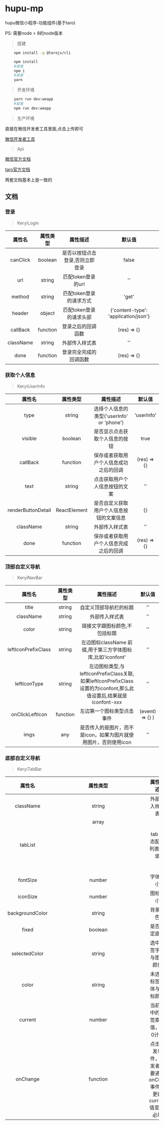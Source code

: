 # hupu-mp
hupu微信小程序-功能组件(基于taro)

PS: 需要node > 8的node版本

> 搭建

```bash
    npm install -g @tarojs/cli
```

```bash
    npm install 
    #或者
    npm i
    #或者
    yarn
```

> 开发环境

```bash
    yarn run dev:weapp
    #或者
    npm run dev:weapp
```

> 生产环境

直接在微信开发者工具里面,点击上传即可

<a href='https://developers.weixin.qq.com/miniprogram/dev/devtools/stable.html'>微信开发者工具</a>

> Api

<a href='https://developers.weixin.qq.com/miniprogram/dev/framework/quickstart/getstart.html#%E7%94%B3%E8%AF%B7%E5%B8%90%E5%8F%B7'>微信官方文档</a>

<a href='https://taro-docs.jd.com/taro/docs/README.html'>taro官方文档</a>

两套文档基本上是一致的

## 文档

### 登录

> KeryiLogin

| 属性名 | 属性类型 | 属性描述 | 默认值 |
| :----: | :----: | :----: | :----: |
| canClick | boolean | 是否以按钮点击登录,否则立即登录 | false |
| url | string | 匹配token登录的url | '' |
| method | string | 匹配token登录的请求方式 | 'get' |
| header | object | 匹配token登录的请求头部 | {'content-type': 'application/json'} |
| callBack | function | 登录之后的回调函数 | (res) => {} |
| className | string | 外部传入样式表 | '' |
| done | function | 登录完全完成的回调函数 | (res) => {} |

### 获取个人信息

> KeryiUserInfo

| 属性名 | 属性类型 | 属性描述 | 默认值 |
| :----: | :----: | :----: | :----: |
| type | string | 选择个人信息的类型('userInfo' or 'phone') | 'userInfo' |
| visible | boolean | 是否显示点击获取个人信息的按钮 | true |
| callBack | function | 保存或者获取用户个人信息成功之后的回调 | (res) => {} |
| text | string | 点击获取用户个人信息按钮的文案 | '' |
| renderButtonDetail | ReactElement | 是否自定义获取用户个人信息按钮的文案信息 | {} |
| className | string | 外部传入样式表 | '' |
| done | function | 保存或者获取用户个人信息完成之后的回调 | (res) => {} |

### 顶部自定义导航

> KeryiNavBar

| 属性名 | 属性类型 | 属性描述 | 默认值 |
| :----: | :----: | :----: | :----: |
| title | string | 自定义顶部导航栏的标题 | '' |
| className | string | 外部传入样式表 | '' |
| color | string | 链接文字跟图标颜色,不包括标题 | '' |
| leftIconPrefixClass | string | 左边图标className 前缀,用于第三方字体图标库,比如'iconfont' | '' |
| leftIconType | string | 左边图标类型,与leftIconPrefixClass关联,如果leftIconPrefixClass设置的为iconfont,那么此值设置后,结果就是iconfont-xxx | '' |
| onClickLeftIcon | function | 左边第一个图标类型点击事件 | (event) => {} ) |
| imgs | any | 是否传入的是图片，而不是icon，如果为图片就使用图片，否则使用icon | '' |

### 底部自定义导航

> KeryiTabBar

| 属性名 | 属性类型 | 属性描述 | 默认值 |
| :----: | :----: | :----: | :----: |
| className | string | 外部传入样式表 | '' |
| tabList | array<object> | tab 静态配置列表,必填 | [] |
| fontSize | number | 字体大小 | 14 |
| iconSize | number | 图标大小 | 24 |
| backgroundColor | string | 背景颜色 | '#fff' |
| fixed | boolean | 是否固定底部 | false |
| selectedColor | string | 选中标签字体与图标颜色 | #6190E8 |
| color | string | 未选中标签字体与图标颜色| #333 |
| current | number | 当前选中的标签索引值，从0计数 | 0 |
| onChange | function | 点击触发事件，开发者需要通过 onClick 事件来更新 current 值变化,必填 | (current) => {} |

